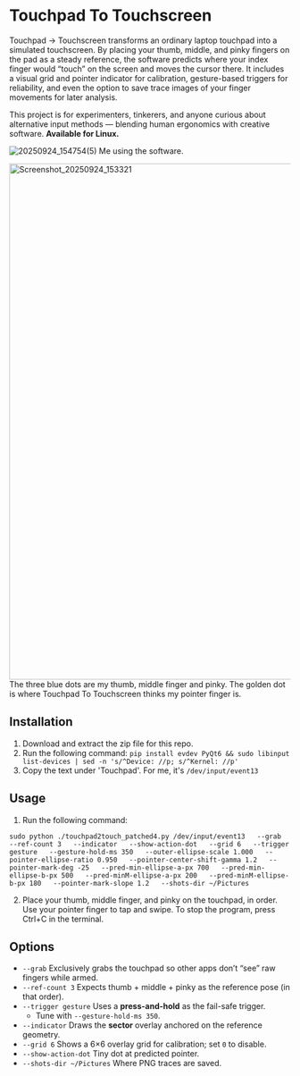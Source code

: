 # Touchpad To Touchscreen

Touchpad → Touchscreen transforms an ordinary laptop touchpad into a simulated touchscreen. By placing your thumb, middle, and pinky fingers on the pad as a steady reference, the software predicts where your index finger would “touch” on the screen and moves the cursor there. It includes a visual grid and pointer indicator for calibration, gesture-based triggers for reliability, and even the option to save trace images of your finger movements for later analysis.

This project is for experimenters, tinkerers, and anyone curious about alternative input methods — blending human ergonomics with creative software. **Available for Linux.**

![20250924_154754(5)](https://github.com/user-attachments/assets/33969678-afaf-4863-978a-7c70951208f1)
Me using the software.

<img width="1409" height="924" alt="Screenshot_20250924_153321" src="https://github.com/user-attachments/assets/c434553e-4324-4a3c-92a2-10784e04f805" />
The three blue dots are my thumb, middle finger and pinky. The golden dot is where Touchpad To Touchscreen thinks my pointer finger is. 

## Installation

1. Download and extract the zip file for this repo.
2. Run the following command: `pip install evdev PyQt6 && sudo libinput list-devices | sed -n 's/^Device: //p; s/^Kernel: //p'`
3. Copy the text under 'Touchpad'. For me, it's `/dev/input/event13`

## Usage

1. Run the following command:
```
sudo python ./touchpad2touch_patched4.py /dev/input/event13   --grab   --ref-count 3   --indicator   --show-action-dot   --grid 6   --trigger gesture   --gesture-hold-ms 350   --outer-ellipse-scale 1.000   --pointer-ellipse-ratio 0.950   --pointer-center-shift-gamma 1.2   --pointer-mark-deg -25   --pred-min-ellipse-a-px 700   --pred-min-ellipse-b-px 500   --pred-minM-ellipse-a-px 200   --pred-minM-ellipse-b-px 180   --pointer-mark-slope 1.2   --shots-dir ~/Pictures
```
2. Place your thumb, middle finger, and pinky on the touchpad, in order. Use your pointer finger to tap and swipe. To stop the program, press Ctrl+C in the terminal.

## Options

- `--grab` Exclusively grabs the touchpad so other apps don’t “see” raw fingers while armed.
- `--ref-count 3` Expects thumb + middle + pinky as the reference pose (in that order).
- `--trigger gesture` Uses a **press-and-hold** as the fail-safe trigger.  
  - Tune with `--gesture-hold-ms 350`.
- `--indicator` Draws the **sector** overlay anchored on the reference geometry.
- `--grid 6` Shows a 6×6 overlay grid for calibration; set `0` to disable.
- `--show-action-dot` Tiny dot at predicted pointer.
- `--shots-dir ~/Pictures` Where PNG traces are saved.

